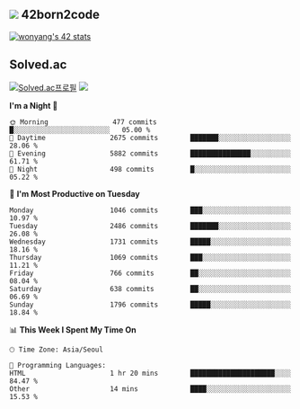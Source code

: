 
## <img src="https://img.shields.io/badge/-000000?style=flat&logo=42&logoColor=white"> 42born2code
<!--[![wonyang's 42 stats](https://badge42.vercel.app/api/v2/cl5nhe5b6007809kydha7ht42/stats?cursusId=21&coalitionId=88)](https://profile.intra.42.fr/users/wonyang)-->

[![wonyang's 42 stats](https://badge.mediaplus.ma/starryblue/wonyang?1337Badge=off&UM6P=off)](https://github.com/oakoudad/badge42)

## Solved.ac
[![Solved.ac프로필](http://mazassumnida.wtf/api/v2/generate_badge?boj=bennyws)](https://solved.ac/bennyws)
<a href="https://solved.ac/bennyws"><img src="http://mazandi.herokuapp.com/api?handle=bennyws&theme=cold"/></a>

<!--START_SECTION:waka-->
**I'm a Night 🦉** 

```text
🌞 Morning                477 commits         █░░░░░░░░░░░░░░░░░░░░░░░░   05.00 % 
🌆 Daytime                2675 commits        ███████░░░░░░░░░░░░░░░░░░   28.06 % 
🌃 Evening                5882 commits        ███████████████░░░░░░░░░░   61.71 % 
🌙 Night                  498 commits         █░░░░░░░░░░░░░░░░░░░░░░░░   05.22 % 
```
📅 **I'm Most Productive on Tuesday** 

```text
Monday                   1046 commits        ███░░░░░░░░░░░░░░░░░░░░░░   10.97 % 
Tuesday                  2486 commits        ███████░░░░░░░░░░░░░░░░░░   26.08 % 
Wednesday                1731 commits        █████░░░░░░░░░░░░░░░░░░░░   18.16 % 
Thursday                 1069 commits        ███░░░░░░░░░░░░░░░░░░░░░░   11.21 % 
Friday                   766 commits         ██░░░░░░░░░░░░░░░░░░░░░░░   08.04 % 
Saturday                 638 commits         ██░░░░░░░░░░░░░░░░░░░░░░░   06.69 % 
Sunday                   1796 commits        █████░░░░░░░░░░░░░░░░░░░░   18.84 % 
```


📊 **This Week I Spent My Time On** 

```text
🕑︎ Time Zone: Asia/Seoul

💬 Programming Languages: 
HTML                     1 hr 20 mins        █████████████████████░░░░   84.47 % 
Other                    14 mins             ████░░░░░░░░░░░░░░░░░░░░░   15.53 % 
```


<!--END_SECTION:waka-->
